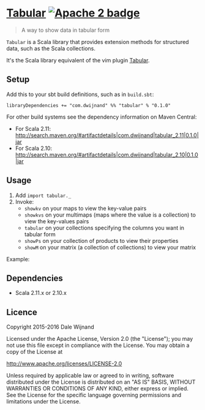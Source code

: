 # [Tabular][] [![Apache 2 badge][]](http://www.apache.org/licenses/LICENSE-2.0)

> A way to show data in tabular form

`Tabular` is a Scala library that provides extension methods for structured data, such as the Scala collections.

It's the Scala library equivalent of the vim plugin [Tabular][vim-tabular].

## Setup

Add this to your sbt build definitions, such as in `build.sbt`:

    libraryDependencies += "com.dwijnand" %% "tabular" % "0.1.0"

For other build systems see the dependency information on Maven Central:

* For Scala 2.11: http://search.maven.org/#artifactdetails|com.dwijnand|tabular_2.11|0.1.0|jar
* For Scala 2.10: http://search.maven.org/#artifactdetails|com.dwijnand|tabular_2.10|0.1.0|jar

## Usage

1. Add `import tabular._`
1. Invoke:
   * `showkv` on your maps to view the key-value pairs
   * `showkvs` on your multimaps (maps where the value is a collection) to view the key-values pairs
   * `tabular` on your collections specifying the columns you want in tabular form
   * `showPs` on your collection of products to view their properties
   * `showM` on your matrix (a collection of collections) to view your matrix

Example:


## Dependencies

* Scala 2.11.x or 2.10.x

## Licence

Copyright 2015-2016 Dale Wijnand

Licensed under the Apache License, Version 2.0 (the "License");
you may not use this file except in compliance with the License.
You may obtain a copy of the License at

  http://www.apache.org/licenses/LICENSE-2.0

Unless required by applicable law or agreed to in writing, software
distributed under the License is distributed on an "AS IS" BASIS,
WITHOUT WARRANTIES OR CONDITIONS OF ANY KIND, either express or implied.
See the License for the specific language governing permissions and
limitations under the License.

[tabular]: https://github.com/dwijnand/tabular
[Apache 2 badge]: http://img.shields.io/:license-Apache%202-red.svg
[vim-tabular]: https://github.com/godlygeek/tabular
